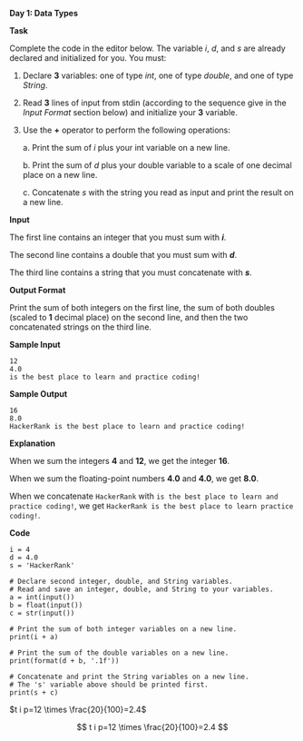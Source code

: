 **Day 1: Data Types**

**Task**

Complete the code in the editor below. The variable *i*, *d*, and *s* are already declared and initialized for you. You must:

1. Declare **3** variables: one of type *int*, one of type *double*, and one of type *String*.

2. Read **3** lines of input from stdin (according to the sequence give in the *Input Format* section below) and initialize your **3** variable.

3. Use the **+** operator to perform the following operations:

   a. Print the sum of *i* plus your int variable on a new line.

   b. Print the sum of *d* plus your double variable to a scale of one decimal place on a new line.

   c. Concatenate *s* with the string you read as input and print the result on a new line.

**Input**

The first line contains an integer that you must sum with ***i***.

The second line contains a double that you must sum with ***d***.

The third line contains a string that you must concatenate with ***s***.

**Output Format**

Print the sum of both integers on the first line, the sum of both doubles (scaled to **1** decimal place) on the second line, and then the two concatenated strings on the third line.

**Sample Input**

```
12
4.0
is the best place to learn and practice coding!
```

**Sample Output**

```
16
8.0
HackerRank is the best place to learn and practice coding!
```

**Explanation**

When we sum the integers **4** and **12**, we get the integer **16**.

When we sum the floating-point numbers **4.0** and **4.0**, we get **8.0**.

When we concatenate `HackerRank` with `is the best place to learn and practice coding!`, we get `HackerRank is the best place to learn practice coding!`.

**Code**

```
i = 4
d = 4.0
s = 'HackerRank'

# Declare second integer, double, and String variables.
# Read and save an integer, double, and String to your variables.
a = int(input())
b = float(input())
c = str(input())

# Print the sum of both integer variables on a new line.
print(i + a)

# Print the sum of the double variables on a new line.
print(format(d + b, '.1f'))

# Concatenate and print the String variables on a new line.
# The 's' variable above should be printed first.
print(s + c)

```
$t i p=12 \times \frac{20}{100}=2.4$

$$
t i p=12 \times \frac{20}{100}=2.4
$$






